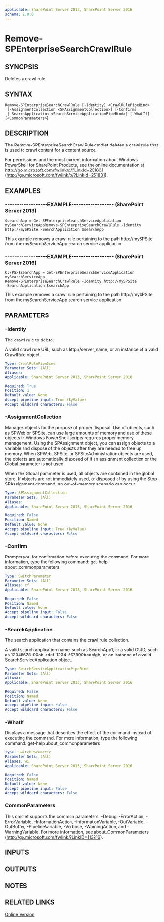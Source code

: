 ```yaml
---
applicable: SharePoint Server 2013, SharePoint Server 2016
schema: 2.0.0
---
```


# Remove-SPEnterpriseSearchCrawlRule

## SYNOPSIS
Deletes a crawl rule.

## SYNTAX

```
Remove-SPEnterpriseSearchCrawlRule [-Identity] <CrawlRulePipeBind>
 [-AssignmentCollection <SPAssignmentCollection>] [-Confirm]
 [-SearchApplication <SearchServiceApplicationPipeBind>] [-WhatIf] [<CommonParameters>]
```

## DESCRIPTION
The Remove-SPEnterpriseSearchCrawlRule cmdlet deletes a crawl rule that is used to crawl content for a content source.

For permissions and the most current information about Windows PowerShell for SharePoint Products, see the online documentation at http://go.microsoft.com/fwlink/p/?LinkId=251831 (http://go.microsoft.com/fwlink/p/?LinkId=251831).

## EXAMPLES

### ------------------EXAMPLE------------------ (SharePoint Server 2013)
```
$searchApp = Get-SPEnterpriseSearchServiceApplication mySearchServiceAppRemove-SPEnterpriseSearchCrawlRule -Identity http://mySPSite -SearchApplication $searchApp
```

This example removes a crawl rule pertaining to the path http://mySPSite from the mySearchServiceApp search service application.

### ------------------EXAMPLE------------------ (SharePoint Server 2016)
```
C:\PS>$searchApp = Get-SPEnterpriseSearchServiceApplication mySearchServiceApp
Remove-SPEnterpriseSearchCrawlRule -Identity http://mySPSite 
-SearchApplication $searchApp
```

This example removes a crawl rule pertaining to the path http://mySPSite from the mySearchServiceApp search service application.

## PARAMETERS

### -Identity
The crawl rule to delete.

A valid crawl rule URL, such as http://server_name, or an instance of a valid CrawlRule object.

```yaml
Type: CrawlRulePipeBind
Parameter Sets: (All)
Aliases: 
Applicable: SharePoint Server 2013, SharePoint Server 2016

Required: True
Position: 1
Default value: None
Accept pipeline input: True (ByValue)
Accept wildcard characters: False
```

### -AssignmentCollection
Manages objects for the purpose of proper disposal.
Use of objects, such as SPWeb or SPSite, can use large amounts of memory and use of these objects in Windows PowerShell scripts requires proper memory management.
Using the SPAssignment object, you can assign objects to a variable and dispose of the objects after they are needed to free up memory.
When SPWeb, SPSite, or SPSiteAdministration objects are used, the objects are automatically disposed of if an assignment collection or the Global parameter is not used.

When the Global parameter is used, all objects are contained in the global store.
If objects are not immediately used, or disposed of by using the Stop-SPAssignment command, an out-of-memory scenario can occur.

```yaml
Type: SPAssignmentCollection
Parameter Sets: (All)
Aliases: 
Applicable: SharePoint Server 2013, SharePoint Server 2016

Required: False
Position: Named
Default value: None
Accept pipeline input: True (ByValue)
Accept wildcard characters: False
```

### -Confirm
Prompts you for confirmation before executing the command.
For more information, type the following command: get-help about_commonparameters

```yaml
Type: SwitchParameter
Parameter Sets: (All)
Aliases: cf
Applicable: SharePoint Server 2013, SharePoint Server 2016

Required: False
Position: Named
Default value: None
Accept pipeline input: False
Accept wildcard characters: False
```

### -SearchApplication
The search application that contains the crawl rule collection.

A valid search application name, such as SearchApp1, or a valid GUID, such as 12345678-90ab-cdef-1234-567890bcdefgh, or an instance of a valid SearchServiceApplication object.

```yaml
Type: SearchServiceApplicationPipeBind
Parameter Sets: (All)
Aliases: 
Applicable: SharePoint Server 2013, SharePoint Server 2016

Required: False
Position: Named
Default value: None
Accept pipeline input: False
Accept wildcard characters: False
```

### -WhatIf
Displays a message that describes the effect of the command instead of executing the command.
For more information, type the following command: get-help about_commonparameters

```yaml
Type: SwitchParameter
Parameter Sets: (All)
Aliases: wi
Applicable: SharePoint Server 2013, SharePoint Server 2016

Required: False
Position: Named
Default value: None
Accept pipeline input: False
Accept wildcard characters: False
```

### CommonParameters
This cmdlet supports the common parameters: -Debug, -ErrorAction, -ErrorVariable, -InformationAction, -InformationVariable, -OutVariable, -OutBuffer, -PipelineVariable, -Verbose, -WarningAction, and -WarningVariable. For more information, see about_CommonParameters (http://go.microsoft.com/fwlink/?LinkID=113216).

## INPUTS

## OUTPUTS

## NOTES

## RELATED LINKS

[Online Version](http://technet.microsoft.com/EN-US/library/1388c109-48e1-429c-8985-eb34ee80994f(Office.15).aspx)

